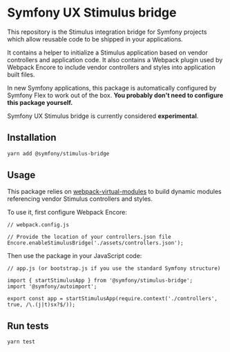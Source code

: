 # Symfony UX Stimulus bridge

This repository is the Stimulus integration bridge for Symfony projects which allow
reusable code to be shipped in your applications.

It contains a helper to initialize a Stimulus application based on vendor 
controllers and application code. It also contains a Webpack plugin used by 
Webpack Encore to include vendor controllers and styles into application built files.

In new Symfony applications, this package is automatically configured by Symfony Flex to
work out of the box. **You probably don't need to configure this package yourself.**

Symfony UX Stimulus bridge is currently considered **experimental**.

## Installation

```sh
yarn add @symfony/stimulus-bridge
```

## Usage

This package relies on [webpack-virtual-modules](https://github.com/sysgears/webpack-virtual-modules)
to build dynamic modules referencing vendor Stimulus controllers and styles.

To use it, first configure Webpack Encore:

```
// webpack.config.js

// Provide the location of your controllers.json file
Encore.enableStimulusBridge('./assets/controllers.json');
```

Then use the package in your JavaScript code:

```
// app.js (or bootstrap.js if you use the standard Symfony structure)

import { startStimulusApp } from '@symfony/stimulus-bridge';
import '@symfony/autoimport';

export const app = startStimulusApp(require.context('./controllers', true, /\.(j|t)sx?$/));
```

## Run tests

```sh
yarn test
```
